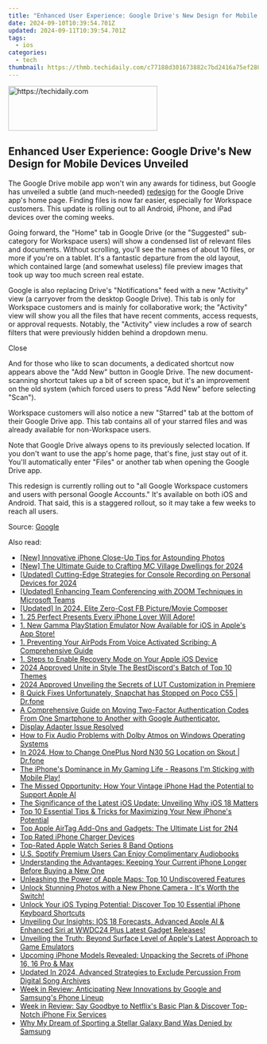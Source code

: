 ```yaml
---
title: "Enhanced User Experience: Google Drive's New Design for Mobile Devices Unveiled"
date: 2024-09-10T10:39:54.701Z
updated: 2024-09-11T10:39:54.701Z
tags:
  - ios
categories:
  - tech
thumbnail: https://thmb.techidaily.com/c77188d301673882c7bd2416a75ef28040661515c1abbd2e8895dbfc72318af4.jpg
---
```






<!-- affiliate ads begin -->
<a href="https://aligracehair.sjv.io/c/5597632/2135370/19272" target="_top" id="2135370">
  <img src="//a.impactradius-go.com/display-ad/19272-2135370" border="0" alt="https://techidaily.com" width="300" height="90"/>
</a>
<img height="0" width="0" src="https://aligracehair.sjv.io/i/5597632/2135370/19272" style="position:absolute;visibility:hidden;" border="0" />
<!-- affiliate ads end -->




## Enhanced User Experience: Google Drive's New Design for Mobile Devices Unveiled

The Google Drive mobile app won't win any awards for tidiness, but Google has unveiled a subtle (and much-needed) [redesign](https://workspaceupdates.googleblog.com/2023/11/new-homepage-in-google-drive-app.html) for the Google Drive app's home page. Finding files is now far easier, especially for Workspace customers. This update is rolling out to all Android, iPhone, and iPad devices over the coming weeks.

 Going forward, the "Home" tab in Google Drive (or the "Suggested" sub-category for Workspace users) will show a condensed list of relevant files and documents. Without scrolling, you'll see the names of about 10 files, or more if you're on a tablet. It's a fantastic departure from the old layout, which contained large (and somewhat useless) file preview images that took up way too much screen real estate.

 Google is also replacing Drive's "Notifications" feed with a new "Activity" view (a carryover from the desktop Google Drive). This tab is only for Workspace customers and is mainly for collaborative work; the "Activity" view will show you all the files that have recent comments, access requests, or approval requests. Notably, the "Activity" view includes a row of search filters that were previously hidden behind a dropdown menu.

Close 

 And for those who like to scan documents, a dedicated shortcut now appears above the "Add New" button in Google Drive. The new document-scanning shortcut takes up a bit of screen space, but it's an improvement on the old system (which forced users to press "Add New" before selecting "Scan").

 Workspace customers will also notice a new "Starred" tab at the bottom of their Google Drive app. This tab contains all of your starred files and was already available for non-Workspace users.

 Note that Google Drive always opens to its previously selected location. If you don't want to use the app's home page, that's fine, just stay out of it. You'll automatically enter "Files" or another tab when opening the Google Drive app.

 This redesign is currently rolling out to "all Google Workspace customers and users with personal Google Accounts." It's available on both iOS and Android. That said, this is a staggered rollout, so it may take a few weeks to reach all users.

 Source: [Google](https://workspaceupdates.googleblog.com/2023/11/new-homepage-in-google-drive-app.html)

<ins class="adsbygoogle"
     style="display:block"
     data-ad-format="autorelaxed"
     data-ad-client="ca-pub-7571918770474297"
     data-ad-slot="1223367746"></ins>



<ins class="adsbygoogle"
     style="display:block"
     data-ad-client="ca-pub-7571918770474297"
     data-ad-slot="8358498916"
     data-ad-format="auto"
     data-full-width-responsive="true"></ins>





<span class="atpl-alsoreadstyle">Also read:</span>
<div><ul>
<li><a href="https://some-techniques.techidaily.com/new-innovative-iphone-close-up-tips-for-astounding-photos/"><u>[New] Innovative iPhone Close-Up Tips for Astounding Photos</u></a></li>
<li><a href="https://digital-screen-recording.techidaily.com/new-the-ultimate-guide-to-crafting-mc-village-dwellings-for-2024/"><u>[New] The Ultimate Guide to Crafting MC Village Dwellings for 2024</u></a></li>
<li><a href="https://video-screen-grab.techidaily.com/updated-cutting-edge-strategies-for-console-recording-on-personal-devices-for-2024/"><u>[Updated] Cutting-Edge Strategies for Console Recording on Personal Devices for 2024</u></a></li>
<li><a href="https://article-helps.techidaily.com/updated-enhancing-team-conferencing-with-zoom-techniques-in-microsoft-teams/"><u>[Updated] Enhancing Team Conferencing with ZOOM Techniques in Microsoft Teams</u></a></li>
<li><a href="https://facebook-video-content.techidaily.com/updated-in-2024-elite-zero-cost-fb-picturemovie-composer/"><u>[Updated] In 2024, Elite Zero-Cost FB Picture/Movie Composer</u></a></li>
<li><a href="https://os-tips.techidaily.com/1-25-perfect-presents-every-iphone-lover-will-adore/"><u>1. 25 Perfect Presents Every iPhone Lover Will Adore!</u></a></li>
<li><a href="https://os-tips.techidaily.com/1-new-gamma-playstation-emulator-now-available-for-ios-in-apples-app-store/"><u>1. New Gamma PlayStation Emulator Now Available for iOS in Apple's App Store!</u></a></li>
<li><a href="https://os-tips.techidaily.com/1-preventing-your-airpods-from-voice-activated-scribing-a-comprehensive-guide/"><u>1. Preventing Your AirPods From Voice Activated Scribing: A Comprehensive Guide</u></a></li>
<li><a href="https://os-tips.techidaily.com/1-steps-to-enable-recovery-mode-on-your-apple-ios-device/"><u>1. Steps to Enable Recovery Mode on Your Apple iOS Device</u></a></li>
<li><a href="https://discord-videos.techidaily.com/2024-approved-unite-in-style-the-bestdiscords-batch-of-top-10-themes/"><u>2024 Approved Unite in Style The BestDiscord's Batch of Top 10 Themes</u></a></li>
<li><a href="https://some-guidance.techidaily.com/2024-approved-unveiling-the-secrets-of-lut-customization-in-premiere/"><u>2024 Approved Unveiling the Secrets of LUT Customization in Premiere</u></a></li>
<li><a href="https://howto.techidaily.com/8-quick-fixes-unfortunately-snapchat-has-stopped-on-poco-c55-drfone-by-drfone-fix-android-problems-fix-android-problems/"><u>8 Quick Fixes Unfortunately, Snapchat has Stopped on Poco C55 | Dr.fone</u></a></li>
<li><a href="https://os-tips.techidaily.com/a-comprehensive-guide-on-moving-two-factor-authentication-codes-from-one-smartphone-to-another-with-google-authenticator/"><u>A Comprehensive Guide on Moving Two-Factor Authentication Codes From One Smartphone to Another with Google Authenticator.</u></a></li>
<li><a href="https://graphic-issues.techidaily.com/display-adapter-issue-resolved/"><u>Display Adapter Issue Resolved</u></a></li>
<li><a href="https://win-answers.techidaily.com/how-to-fix-audio-problems-with-dolby-atmos-on-windows-operating-systems/"><u>How to Fix Audio Problems with Dolby Atmos on Windows Operating Systems</u></a></li>
<li><a href="https://location-social.techidaily.com/in-2024-how-to-change-oneplus-nord-n30-5g-location-on-skout-drfone-by-drfone-virtual-android/"><u>In 2024, How to Change OnePlus Nord N30 5G Location on Skout | Dr.fone</u></a></li>
<li><a href="https://os-tips.techidaily.com/the-iphones-dominance-in-my-gaming-life-reasons-im-sticking-with-mobile-play/"><u>The iPhone's Dominance in My Gaming Life - Reasons I'm Sticking with Mobile Play!</u></a></li>
<li><a href="https://os-tips.techidaily.com/the-missed-opportunity-how-your-vintage-iphone-had-the-potential-to-support-apple-ai/"><u>The Missed Opportunity: How Your Vintage iPhone Had the Potential to Support Apple AI</u></a></li>
<li><a href="https://os-tips.techidaily.com/the-significance-of-the-latest-ios-update-unveiling-why-ios-18-matters/"><u>The Significance of the Latest iOS Update: Unveiling Why iOS 18 Matters</u></a></li>
<li><a href="https://os-tips.techidaily.com/top-10-essential-tips-and-tricks-for-maximizing-your-new-iphones-potential/"><u>Top 10 Essential Tips & Tricks for Maximizing Your New iPhone's Potential</u></a></li>
<li><a href="https://os-tips.techidaily.com/top-apple-airtag-add-ons-and-gadgets-the-ultimate-list-for-2n4/"><u>Top Apple AirTag Add-Ons and Gadgets: The Ultimate List for 2N4</u></a></li>
<li><a href="https://os-tips.techidaily.com/top-rated-iphone-charger-devices/"><u>Top Rated iPhone Charger Devices</u></a></li>
<li><a href="https://os-tips.techidaily.com/top-rated-apple-watch-series-8-band-options/"><u>Top-Rated Apple Watch Series 8 Band Options</u></a></li>
<li><a href="https://os-tips.techidaily.com/us-spotify-premium-users-can-enjoy-complimentary-audiobooks/"><u>U.S. Spotify Premium Users Can Enjoy Complimentary Audiobooks</u></a></li>
<li><a href="https://os-tips.techidaily.com/understanding-the-advantages-keeping-your-current-iphone-longer-before-buying-a-new-one/"><u>Understanding the Advantages: Keeping Your Current iPhone Longer Before Buying a New One</u></a></li>
<li><a href="https://os-tips.techidaily.com/unleashing-the-power-of-apple-maps-top-10-undiscovered-features/"><u>Unleashing the Power of Apple Maps: Top 10 Undiscovered Features</u></a></li>
<li><a href="https://os-tips.techidaily.com/unlock-stunning-photos-with-a-new-phone-camera-its-worth-the-switch/"><u>Unlock Stunning Photos with a New Phone Camera - It's Worth the Switch!</u></a></li>
<li><a href="https://os-tips.techidaily.com/unlock-your-ios-typing-potential-discover-top-10-essential-iphone-keyboard-shortcuts/"><u>Unlock Your iOS Typing Potential: Discover Top 10 Essential iPhone Keyboard Shortcuts</u></a></li>
<li><a href="https://os-tips.techidaily.com/unveiling-our-insights-ios-18-forecasts-advanced-apple-ai-and-enhanced-siri-at-wwdc24-plus-latest-gadget-releases/"><u>Unveiling Our Insights: IOS 18 Forecasts, Advanced Apple AI & Enhanced Siri at WWDC24 Plus Latest Gadget Releases!</u></a></li>
<li><a href="https://os-tips.techidaily.com/unveiling-the-truth-beyond-surface-level-of-apples-latest-approach-to-game-emulators/"><u>Unveiling the Truth: Beyond Surface Level of Apple's Latest Approach to Game Emulators</u></a></li>
<li><a href="https://os-tips.techidaily.com/upcoming-iphone-models-revealed-unpacking-the-secrets-of-iphone-16-16-pro-and-max/"><u>Upcoming iPhone Models Revealed: Unpacking the Secrets of iPhone 16, 16 Pro & Max</u></a></li>
<li><a href="https://audio-editing.techidaily.com/updated-in-2024-advanced-strategies-to-exclude-percussion-from-digital-song-archives/"><u>Updated In 2024, Advanced Strategies to Exclude Percussion From Digital Song Archives</u></a></li>
<li><a href="https://os-tips.techidaily.com/week-in-review-anticipating-new-innovations-by-google-and-samsungs-phone-lineup/"><u>Week in Review: Anticipating New Innovations by Google and Samsung's Phone Lineup</u></a></li>
<li><a href="https://os-tips.techidaily.com/week-in-review-say-goodbye-to-netflixs-basic-plan-and-discover-top-notch-iphone-fix-services/"><u>Week in Review: Say Goodbye to Netflix's Basic Plan & Discover Top-Notch iPhone Fix Services</u></a></li>
<li><a href="https://os-tips.techidaily.com/why-my-dream-of-sporting-a-stellar-galaxy-band-was-denied-by-samsung/"><u>Why My Dream of Sporting a Stellar Galaxy Band Was Denied by Samsung</u></a></li>
</ul></div>




